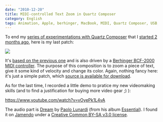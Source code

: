 ```yaml
---
date: "2010-12-20"
title: MIDI-controlled Text Zoom in Quartz Composer
category: English
tags: Animation, Apple, berhinger, MacBook, MIDI, Quartz Composer, USB, Visual
---
```


To end my [series of experimentations with Quartz
Composer]({tag}quartz-composer) that I [started 2 months
ago](https://kevin.deldycke.com/2010/10/export-quartz-composer-video/), here is
my last patch:

![](/uploads/2010/patch-of-midi-controlled-text-zoom-in-quartz-composer.png)

It's [based on the previous
one](https://kevin.deldycke.com/2010/12/quartz-composer-behringer-bcf-2000-midi-controller-tests/)
and is also driven by a [Berhinger BCF-2000 MIDI
controller](https://amzn.com/B000CZ0RJ2/?tag=kevideld-20). The purpose of this
composition is to zoom a piece of text, give it some kind of velocity and
change its color. Again, nothing fancy here: it's just a simple patch, which
[source is available for
download](https://kevin.deldycke.com/documents/text-zoom-in-out.qtz).

As for the last time, I recorded a little demo to pratice my new videomaking
skills (and to find a justification for buying more video gear ;) ):

https://www.youtube.com/watch?v=vOyePk1L4vA

The audio part is [Dream](https://jamendo.com/track/556564) by [Paolo
Lunardi](https://jamendo.com/artist/Paolo_Lunardi) (from his album
[Essential](https://jamendo.com/album/64689)). I found it on
[Jamendo](https://jamendo.com) under a [Creative Common BY-SA v3.0
license](https://creativecommons.org/licenses/by-sa/3.0/).
